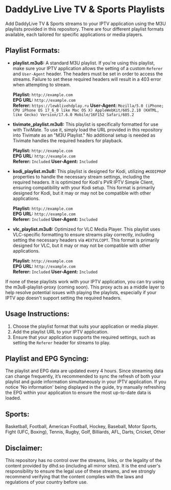 # DaddyLive Live TV & Sports Playlists

Add DaddyLive TV & Sports streams to your IPTV application using the M3U playlists provided in this repository. There are four different playlist formats available, each tailored for specific applications or media players.

## Playlist Formats:

- **playlist.m3u8:**
  A standard M3U playlist. If you're using this playlist, make sure your IPTV application allows the setting of a custom `Referer` and `User-Agent` header. The headers must be set in order to access the streams. Failure to set these required headers will result in a 403 error when attempting to stream.
  
  **Playlist:** `http://example.com`  
  **EPG URL:** `http://example.com`  
  **Referer:** `https://lewblivehdplay.ru`
  **User-Agent:** `Mozilla/5.0 (iPhone; CPU iPhone OS 17_6_0 like Mac OS X) AppleWebKit/605.2.10 (KHTML, like Gecko) Version/17.6.0 Mobile/16F152 Safari/605.2`     

- **tivimate_playlist.m3u8:**
  This playlist is specifically formatted for use with TiviMate. To use it, simply load the URL provided in this repository into Tivimate as an "M3U Playlist." No additional setup is needed as Tivimate handles the required headers for playback.
  
   **Playlist:** `http://example.com`  
   **EPG URL:** `http://example.com`  
   **Referer:** `Included`
   **User-Agent:** `Included` 

- **kodi_playlist.m3u8:**
	This playlist is designed for Kodi, utilizing `#KODIPROP` properties to handle the necessary stream settings, including the required headers. It is optimized for Kodi's PVR IPTV Simple Client, ensuring compatibility with your Kodi setup. This format is primarily designed for Kodi, but it may or may not be compatible with other applications.
	
   **Playlist:** `http://example.com`  
   **EPG URL:** `http://example.com`  
   **Referer:** `Included`
   **User-Agent:** `Included` 

- **vlc_playlist.m3u8:**
  Optimized for VLC Media Player. This playlist uses VLC-specific formatting to ensure streams play correctly, including setting the necessary headers via `#EXTVLCOPT`. This format is primarily designed for VLC, but it may or may not be compatible with other applications.
  
   **Playlist:** `http://example.com`  
   **EPG URL:** `http://example.com`  
   **Referer:** `Included`
   **User-Agent:** `Included` 

If none of these playlists work with your IPTV application, you can try using the m3u8-playlist-proxy (coming soon). This proxy acts as a middle layer to help resolve potential issues with playing the playlists, especially if your IPTV app doesn't support setting the required headers.

## Usage Instructions:

1. Choose the playlist format that suits your application or media player.
2. Add the playlist URL to your IPTV application.
3. Ensure that your application supports the required settings, such as setting the `Referer` header for streams to play.

## Playlist and EPG Syncing:

The playlist and EPG data are updated every 4 hours. Since streaming data can change frequently, it’s recommended to sync the refresh of both your playlist and guide information simultaneously in your IPTV application. If you notice 'No information' being displayed in the guide, try manually refreshing the EPG within your application to ensure the most up-to-date data is loaded.

## Sports:

Basketball, Football, American Football, Hockey, Baseball, Motor Sports, Fight (UFC, Boxing), Tennis, Rugby, Golf, Billiards, AFL, Darts, Cricket, Other

## Disclaimer:

This repository has no control over the streams, links, or the legality of the content provided by dlhd.so (including all mirror sites). It is the end user's responsibility to ensure the legal use of these streams, and we strongly recommend verifying that the content complies with the laws and regulations of your country before use.

